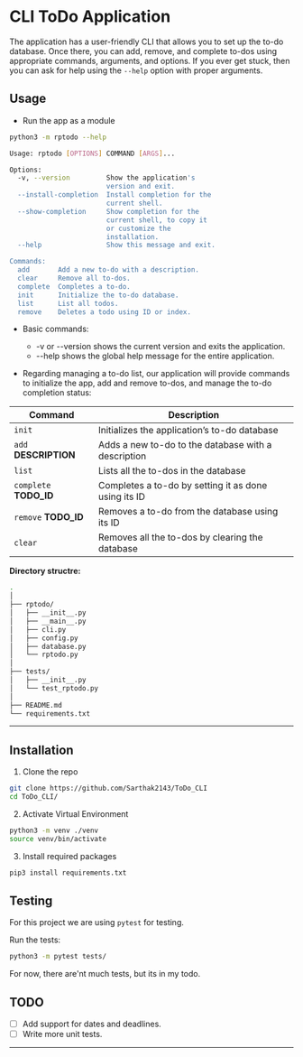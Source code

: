 # CLI ToDo Application

The application has a user-friendly CLI that allows you to set up the to-do database. Once there, you can add, remove, and complete to-dos using appropriate commands, arguments, and options. If you ever get stuck, then you can ask for help using the `--help` option with proper arguments.

## Usage

- Run the app as a module

```bash
python3 -m rptodo --help
```

```bash
Usage: rptodo [OPTIONS] COMMAND [ARGS]...

Options:
  -v, --version         Show the application's
                        version and exit.
  --install-completion  Install completion for the
                        current shell.
  --show-completion     Show completion for the
                        current shell, to copy it
                        or customize the
                        installation.
  --help                Show this message and exit.

Commands:
  add       Add a new to-do with a description.
  clear     Remove all to-dos.
  complete  Completes a to-do.
  init      Initialize the to-do database.
  list      List all todos.
  remove    Deletes a todo using ID or index.
```

- Basic commands:
    - -v or --version shows the current version and exits the application.
    - --help shows the global help message for the entire application.

- Regarding managing a to-do list, our application will provide commands to initialize the app, add and remove to-dos, and manage the to-do completion status:

| Command | Description |
| --- | --- |
| `init` | Initializes the application’s to-do database |
| `add` **DESCRIPTION** | Adds a new to-do to the database with a description |
| `list` | Lists all the to-dos in the database |
| `complete` **TODO_ID** | Completes a to-do by setting it as done using its ID |
| `remove` **TODO_ID** | Removes a to-do from the database using its ID |
| `clear` | Removes all the to-dos by clearing the database |

**Directory structre:**

```bash
.
│
├── rptodo/
│   ├── __init__.py
│   ├── __main__.py
│   ├── cli.py
│   ├── config.py
│   ├── database.py
│   └── rptodo.py
│
├── tests/
│   ├── __init__.py
│   └── test_rptodo.py
│
├── README.md
└── requirements.txt
```
---

## Installation

1. Clone the repo

```bash
git clone https://github.com/Sarthak2143/ToDo_CLI
cd ToDo_CLI/
```

2. Activate Virtual Environment

```bash
python3 -m venv ./venv
source venv/bin/activate
```

3. Install required packages

```bash
pip3 install requirements.txt
```

## Testing

For this project we are using `pytest` for testing.

Run the tests:
```bash
python3 -m pytest tests/
```


For now, there are'nt much tests, but its in my todo.


## TODO

- [ ] Add support for dates and deadlines.
- [ ] Write more unit tests.

---
